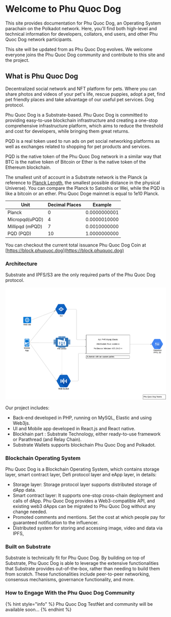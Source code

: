 # Welcome to Phu Quoc Dog

This site provides documentation for Phu Quoc Dog, an Operating System parachain on the Polkadot network. Here, you'll find both high-level and technical information for developers, collators, end users, and other Phu Quoc Dog network participants.

This site will be updated from as Phu Quoc Dog evolves. We welcome everyone joins the Phu Quoc Dog community and contribute to this site and the project.

## What is Phu Quoc Dog

Decentralized social network and NFT platform for pets. Where you can share photos and videos of your pet's life, rescue puppies, adopt a pet, find pet friendly places and take advantage of our useful pet services. Dog protocol.

Phu Quoc Dog is a Substrate-based. Phu Quoc Dog is committed to providing easy-to-use blockchain infrastructure and creating a one-stop comprehensive infrastructure platform, which aims to reduce the threshold and cost for developers, while bringing them great returns.

PQD is a real token used to run ads on pet social networking platforms as well as exchanges related to shopping for pet products and services.

PQD is the native token of the Phu Quoc Dog network in a similar way that BTC is the native token of Bitcoin or Ether is the native token of the Ethereum blockchain.

The smallest unit of account in a Substrate network is the Planck (a reference to [Planck Length](https://en.wikipedia.org/wiki/Planck\_length), the smallest possible distance in the physical Universe). You can compare the Planck to Satoshis or Wei, while the PQD is like a bitcoin or an ether. Phu Quoc Doge mainnet is equal to 1e10 Planck.

| Unit            | Decimal Places | Example      |
| --------------- | -------------- | ------------ |
| Planck          | 0              | 0.0000000001 |
| Micropqd(uPQD)  | 4              | 0.0000010000 |
| Millipqd (mPQD) | 7              | 0.0010000000 |
| PQD (PQD)       | 10             | 1.0000000000 |

You can checkout the current total issuance Phu Quoc Dog Coin at [https://block.phuquoc.dog](https://block.phuquoc.dog)

### Architecture

Substrate and IPFS/S3 are the only required parts of the Phu Quoc Dog protocol.

![](.gitbook/assets/Architecture-PhuQuocDoge.png)

Our project includes:

* Back-end developed in PHP, running on MySQL, Elastic and using Web3js.
* UI and Mobile app developed in React.js and React native.
* Blockhain part : Substrate Technology, either ready-to-use framework or Parathread (and Relay Chain).
* Substrate Wallets supports blockchain Phu Quoc Dog and Polkadot.

### Blockchain Operating System

Phu Quoc Dog is a Blockchain Operating System, which contains storage layer, smart contract layer, Defi protocol layer and eApp layer, in details:

* Storage layer: Storage protocol layer supports distributed storage of dApp data.
* Smart contract layer: It supports one-stop cross-chain deployment and calls of dApp. Phu Quoc Dog provides a Web3-compatible API, and existing web3 dApps can be migrated to Phu Quoc Dog without any change needed.
* Promoted comments and mentions. Set the cost at which people pay for guaranteed notification to the influencer.
* Distributed system for storing and accessing image, video and data via IPFS,

### Built on Substrate

Substrate is technically fit for Phu Quoc Dog. By building on top of Substrate, Phu Quoc Dog is able to leverage the extensive functionalities that Substrate provides out-of-the-box, rather than needing to build them from scratch. These functionalities include peer-to-peer networking, consensus mechanisms, governance functionality, and more.

### How to Engage With the Phu Quoc Dog Community

{% hint style="info" %}
Phu Quoc Dog TestNet and community will be available soon...
{% endhint %}
